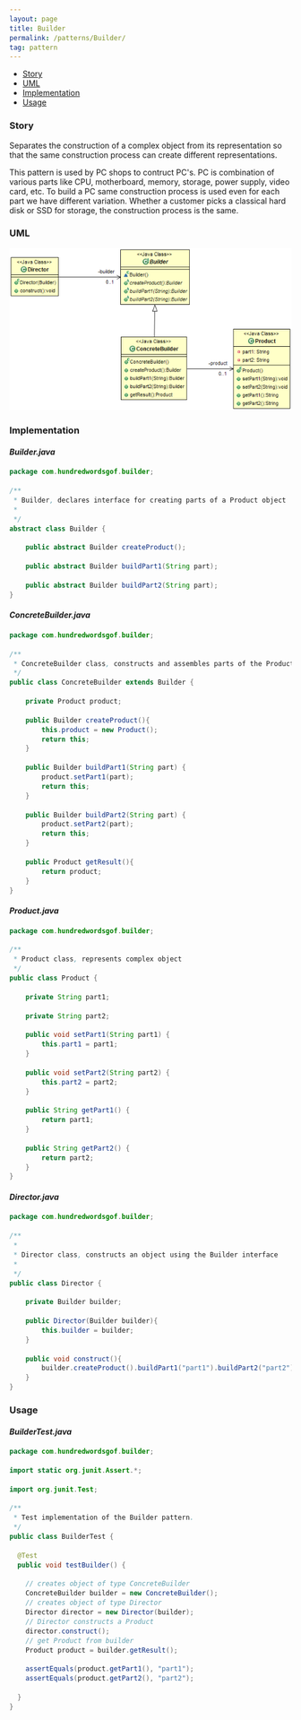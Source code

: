 ```yaml
---
layout: page
title: Builder
permalink: /patterns/Builder/
tag: pattern
---
```


* [Story](#Story)
* [UML](#UML)
* [Implementation](#Implementation)
* [Usage](#Usage)


###  <a id="Story"></a>Story 

Separates the construction of a complex object from its representation so that the same construction process can create different representations.

This pattern is used by PC shops to contruct PC's.
PC is combination of various parts like CPU, motherboard, memory, storage, power supply, video card, etc.
To build a PC same construction process is used even for each part we have different variation.
Whether a customer picks a classical hard disk or SSD for storage, the construction process is the same. 



###  <a id="UML"></a>UML 
[![](/assets/img/builder.png)](/assets/img/builder.png)

###  <a id="Implementation"></a>Implementation 

#### *Builder.java* 
```java 
package com.hundredwordsgof.builder;

/**
 * Builder, declares interface for creating parts of a Product object 
 * 
 */
abstract class Builder {

	public abstract Builder createProduct();
	
	public abstract Builder buildPart1(String part);
	
	public abstract Builder buildPart2(String part);
}
```

#### *ConcreteBuilder.java* 
```java 
package com.hundredwordsgof.builder;

/**
 * ConcreteBuilder class, constructs and assembles parts of the Product by implementing the Builder interface
 */
public class ConcreteBuilder extends Builder {

	private Product product;
		
	public Builder createProduct(){
		this.product = new Product();
		return this;
	} 
	
	public Builder buildPart1(String part) {
		product.setPart1(part);
		return this;
	}

	public Builder buildPart2(String part) {
		product.setPart2(part);
		return this;
	}
	
	public Product getResult(){
		return product;
	}
}
```

#### *Product.java* 
```java 
package com.hundredwordsgof.builder;

/** 
 * Product class, represents complex object
 */
public class Product {

	private String part1;
	
	private String part2;

	public void setPart1(String part1) {
		this.part1 = part1;
	}

	public void setPart2(String part2) {
		this.part2 = part2;
	}

	public String getPart1() {
		return part1;
	}

	public String getPart2() {
		return part2;
	}
}
```

#### *Director.java* 
```java 
package com.hundredwordsgof.builder;

/**
 * 
 * Director class, constructs an object using the Builder interface
 *
 */
public class Director {

	private Builder builder;
	
	public Director(Builder builder){
		this.builder = builder;
	}
	
	public void construct(){
		builder.createProduct().buildPart1("part1").buildPart2("part2");
	}
}
```

###  <a id="Usage"></a>Usage 

#### *BuilderTest.java* 
```java 
package com.hundredwordsgof.builder;

import static org.junit.Assert.*;

import org.junit.Test;

/**
 * Test implementation of the Builder pattern.
 */
public class BuilderTest {

  @Test
  public void testBuilder() {

    // creates object of type ConcreteBuilder
    ConcreteBuilder builder = new ConcreteBuilder();
    // creates object of type Director
    Director director = new Director(builder);
    // Director constructs a Product
    director.construct();
    // get Product from builder
    Product product = builder.getResult();

    assertEquals(product.getPart1(), "part1");
    assertEquals(product.getPart2(), "part2");

  }
}
```

